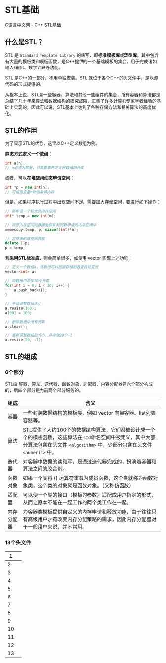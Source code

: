 # STL基础

[C语言中文网 - C++ STL基础](http://c.biancheng.net/view/6557.html)

## 什么是STL？

STL 是 `Standard Template Library` 的缩写，即**标准模板库**或**泛型库**。其中包含有大量的模板类和模板函数，是C++提供的一个基础模板的集合，用于完成诸如输入/输出、数学计算等功能。

STL 是C++的一部分，不用单独安装。STL 就位于各个C++的头文件中，是以源代码的形式提供的。

从根本上说，STL是一些容器、算法和其他一些组件的集合，所有容器和算法都是总结了几十年来算法和数据结构的研究成果，汇集了许多计算机专家学者经验的基础上实现的，因此可以说，STL基本上达到了各种存储方法和相关算法的高度优化。



## STL的作用

为了显示STL的优势，这里以C++定义数组为例。



**静态方式定义一个数组**：

```c++
int a[n];
// n必须为常量，且需要事先定义好数组的长度
```



或者，可以**在堆空间动态申请空间**：

```c++
int *p = new int[n];
// 可根据变量n动态申请内存
```

但是，如果程序执行过程中出现空间不足，需要加大存储空间，要进行如下操作：

```c++
// 新申请一个较大的内存空间
int* temp = new int[m];

// 将原内存空间的数据全部复制到新申请的内存空间中
memecopy(temp, p, sizeof(int)*n);

// 将原来的堆空间释放
delete []p;
p = temp;
```



若**采用STL标准库**，则会简单很多，如使用 vector 实现上述功能：

```c++
// 定义一个数组a，该数组可以根据存储的数量自动变长
vector<int> a;

// 向数组中添加10个元素
for(int i = 0; i < 10; i++) {
    a.push_back(i);
}

// 手动调整数组大小
a.resize(100);
a[90] = 100;

// 删除数组中所有元素
a.clear();

// 重新调整数组的大小，并存储20个-1
a.resize(20, -1);
```



## STL的组成

### 6个部分

STL由 容器、算法、迭代器、函数对象、适配器、内容分配器这六个部分构成的，后四个部分是为前两个部分服务的。

| 组成       | 含义                                                         |
| ---------- | ------------------------------------------------------------ |
| 容器       | 一些封装数据结构的模板类，例如 vector 向量容器、list列表容器等。 |
| 算法       | STL提供了大约100个的数据结构算法，它们都被设计成一个个的模板函数，这些算法在 `std`命名空间中被定义，其中大部分算法包含在头文件 `<algorithm>` 中，少部分包含在头文件 `<numeric>` 中。 |
| 迭代器     | 对容器中数据的读和写，是通过迭代器完成的，扮演着容器和算法之间的胶合剂。 |
| 函数对象   | 如果一个类将 () 运算符重载为成员函数，这个类就称为函数对象类，这个类的对象就是函数对象。（又称仿函数） |
| 适配器     | 可以使一个类的接口（模板的参数）适配成用户指定的形式，从而让原本不能在一起工作的两个类工作在一起。 |
| 内存分配器 | 为容器类模板提供自定义的内存申请和释放功能，由于往往只有高级用户才有改变内存分配策略的需求，因此内存分配器对于一般用户来说，并不常用。 |



### 13个头文件

| 1    | <iterator>   |
| ---- | ------------ |
| 2    | <functional> |
| 3    | <vector>     |
| 4    | <deque>      |
| 5    | <list>       |
| 6    | <queue>      |
| 7    | <stack>      |
| 8    | <set>        |
| 9    | <map>        |
| 10   | <algorithm>  |
| 11   | <numeric>    |
| 12   | <memory>     |
| 13   | <utility>    |

